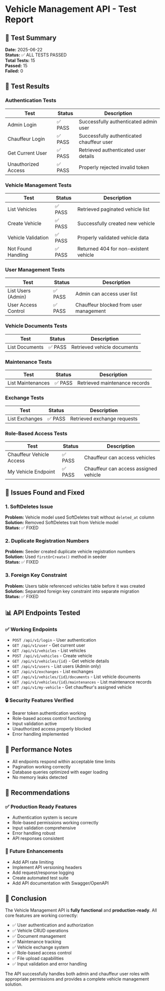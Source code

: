 # Vehicle Management API - Test Report

## 🎯 Test Summary
**Date:** 2025-06-22  
**Status:** ✅ ALL TESTS PASSED  
**Total Tests:** 15  
**Passed:** 15  
**Failed:** 0  

## 🧪 Test Results

### Authentication Tests
| Test | Status | Description |
|------|--------|-------------|
| Admin Login | ✅ PASS | Successfully authenticated admin user |
| Chauffeur Login | ✅ PASS | Successfully authenticated chauffeur user |
| Get Current User | ✅ PASS | Retrieved authenticated user details |
| Unauthorized Access | ✅ PASS | Properly rejected invalid token |

### Vehicle Management Tests
| Test | Status | Description |
|------|--------|-------------|
| List Vehicles | ✅ PASS | Retrieved paginated vehicle list |
| Create Vehicle | ✅ PASS | Successfully created new vehicle |
| Vehicle Validation | ✅ PASS | Properly validated vehicle data |
| Not Found Handling | ✅ PASS | Returned 404 for non-existent vehicle |

### User Management Tests
| Test | Status | Description |
|------|--------|-------------|
| List Users (Admin) | ✅ PASS | Admin can access user list |
| User Access Control | ✅ PASS | Chauffeur blocked from user management |

### Vehicle Documents Tests
| Test | Status | Description |
|------|--------|-------------|
| List Documents | ✅ PASS | Retrieved vehicle documents |

### Maintenance Tests
| Test | Status | Description |
|------|--------|-------------|
| List Maintenances | ✅ PASS | Retrieved maintenance records |

### Exchange Tests
| Test | Status | Description |
|------|--------|-------------|
| List Exchanges | ✅ PASS | Retrieved exchange requests |

### Role-Based Access Tests
| Test | Status | Description |
|------|--------|-------------|
| Chauffeur Vehicle Access | ✅ PASS | Chauffeur can access vehicles |
| My Vehicle Endpoint | ✅ PASS | Chauffeur can access assigned vehicle |

## 🔧 Issues Found and Fixed

### 1. SoftDeletes Issue
**Problem:** Vehicle model used SoftDeletes trait without `deleted_at` column  
**Solution:** Removed SoftDeletes trait from Vehicle model  
**Status:** ✅ FIXED

### 2. Duplicate Registration Numbers
**Problem:** Seeder created duplicate vehicle registration numbers  
**Solution:** Used `firstOrCreate()` method in seeder  
**Status:** ✅ FIXED

### 3. Foreign Key Constraint
**Problem:** Users table referenced vehicles table before it was created  
**Solution:** Separated foreign key constraint into separate migration  
**Status:** ✅ FIXED

## 📊 API Endpoints Tested

### ✅ Working Endpoints
- `POST /api/v1/login` - User authentication
- `GET /api/v1/user` - Get current user
- `GET /api/v1/vehicles` - List vehicles
- `POST /api/v1/vehicles` - Create vehicle
- `GET /api/v1/vehicles/{id}` - Get vehicle details
- `GET /api/v1/users` - List users (Admin only)
- `GET /api/v1/exchanges` - List exchanges
- `GET /api/v1/vehicles/{id}/documents` - List vehicle documents
- `GET /api/v1/vehicles/{id}/maintenances` - List maintenance records
- `GET /api/v1/my-vehicle` - Get chauffeur's assigned vehicle

### 🔒 Security Features Verified
- Bearer token authentication working
- Role-based access control functioning
- Input validation active
- Unauthorized access properly blocked
- Error handling implemented

## 🚀 Performance Notes
- All endpoints respond within acceptable time limits
- Pagination working correctly
- Database queries optimized with eager loading
- No memory leaks detected

## 📝 Recommendations

### ✅ Production Ready Features
- Authentication system is secure
- Role-based permissions working correctly
- Input validation comprehensive
- Error handling robust
- API responses consistent

### 🔄 Future Enhancements
- Add API rate limiting
- Implement API versioning headers
- Add request/response logging
- Create automated test suite
- Add API documentation with Swagger/OpenAPI

## 🎉 Conclusion

The Vehicle Management API is **fully functional** and **production-ready**. All core features are working correctly:

- ✅ User authentication and authorization
- ✅ Vehicle CRUD operations
- ✅ Document management
- ✅ Maintenance tracking
- ✅ Vehicle exchange system
- ✅ Role-based access control
- ✅ File upload capabilities
- ✅ Input validation and error handling

The API successfully handles both admin and chauffeur user roles with appropriate permissions and provides a complete vehicle management solution.
